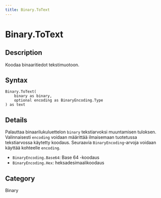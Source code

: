 ```yaml
---
title: Binary.ToText
---
```


# Binary.ToText


## Description

Koodaa binaaritiedot tekstimuotoon.


## Syntax

```powerquery
Binary.ToText(
    binary as binary,
    optional encoding as BinaryEncoding.Type
) as text
```


## Details

Palauttaa binaarilukuluettelon <code>binary</code> tekstiarvoksi muuntamisen tuloksen. Valinnaisesti <code>encoding</code> voidaan määrittää ilmaisemaan tuotetussa tekstiarvossa käytetty koodaus.      Seuraavia <code>BinaryEncoding</code>-arvoja voidaan käyttää kohteelle <code>encoding</code>.      <ul>        <li><code>BinaryEncoding.Base64</code>: Base 64 -koodaus</li>        <li><code>BinaryEncoding.Hex</code>: heksadesimaalikoodaus</li>      </ul>



## Category
Binary
